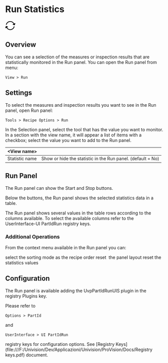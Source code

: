 Run Statistics
==============


![](../../img/x_Graphics/Plugins/UvpPartIdRunSettings.png)


Overview
--------


You can see a selection of the measures or inspection results that are statistically monitored in the Run panel. You can open the Run panel from menu:


	View > Run


Settings
--------


To select the measures and inspection results you want to see in the Run panel, open Run panel:


	Tools > Recipe Options > Run


 In the Selection panel, select the tool that has the value you want to monitor. In a section with the view name, it will appear a list of items with a checkbox; select the value you want to add to the Run panel.





| <View name\> | |
| --- | --- |
| Statistic name | Show or hide the statistic in the Run panel. (default = No) |


Run Panel
---------


The Run panel can show the Start and Stop buttons.


Below the buttons, the Run panel shows the selected statistics data in a table.


The Run panel shows several values in the table rows according to the columns available. To select the available columns refer to the UserInterface-UI PartIdRun registry keys.


### Additional Operations


From the context menu available in the Run panel you can:


 select the sorting mode as the recipe order
 reset  the panel layout
 reset the statistics values


Configuration
-------------


The Run panel is available adding the UvpPartIdRunUIS plugin in the registry Plugins key.


Please refer to


	Options > PartId


and


	UserInterface > UI PartIdRun


registry keys for configuration options. See [Registry Keys](file:///F:/Univision/Dev/Applicazioni/Univision/ProVision/Docs/Registry keys.pdf) document.




